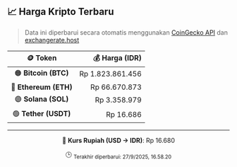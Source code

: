 

<!-- HARGA_KRIPTO -->
## 📈 Harga Kripto Terbaru

> Data ini diperbarui secara otomatis menggunakan [CoinGecko API](https://www.coingecko.com/) dan [exchangerate.host](https://exchangerate.host/)

<div align="center">

| 🪙 Token | 💰 Harga (IDR) |
|:------:|---------------:|
| 🟠 **Bitcoin (BTC)**   | Rp 1.823.861.456 |
| 🔵 **Ethereum (ETH)**  | Rp 66.670.873 |
| 🟣 **Solana (SOL)**    | Rp 3.358.979 |
| 🟢 **Tether (USDT)**   | Rp 16.686 |

---

💱 **Kurs Rupiah (USD → IDR)**: Rp 16.680

🕒 <sub>Terakhir diperbarui: 27/9/2025, 16.58.20</sub>

</div>
<!-- /HARGA_KRIPTO -->